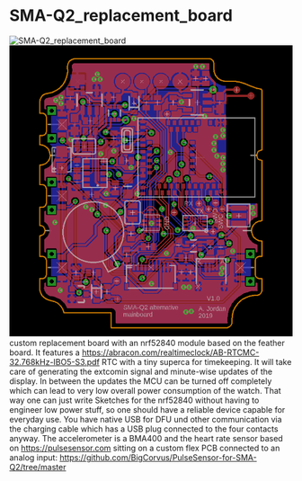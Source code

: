 # SMA-Q2_replacement_board
![SMA-Q2_replacement_board](https://github.com/BigCorvus/SMA-Q2_replacement_board/blob/master/20190420_160637.jpg)
![SMA-Q2_replacement_board](https://github.com/BigCorvus/SMA-Q2_replacement_board/blob/master/SMA_Q2_nrf52840.png)
custom replacement board with an nrf52840 module based on the feather board. It features a https://abracon.com/realtimeclock/AB-RTCMC-32.768kHz-IBO5-S3.pdf RTC with a tiny superca for timekeeping. It will take care of generating the extcomin signal and minute-wise updates of the display. In between the updates the MCU can be turned off completely which can lead to very low  overall power consumption of the watch. That way one can just write Sketches for the nrf52840 without having to engineer low power stuff, so one should have a reliable device capable for everyday use. You have native USB for DFU und other communication via the charging cable which has a USB plug connected to the  four contacts anyway. The accelerometer is a BMA400 and the heart rate sensor based on https://pulsesensor.com sitting on a custom flex PCB connected to an analog input: https://github.com/BigCorvus/PulseSensor-for-SMA-Q2/tree/master
